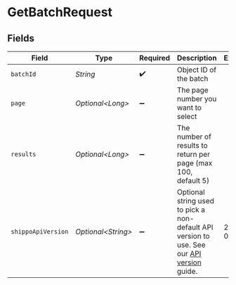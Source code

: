 # GetBatchRequest


## Fields

| Field                                                                                                                                                              | Type                                                                                                                                                               | Required                                                                                                                                                           | Description                                                                                                                                                        | Example                                                                                                                                                            |
| ------------------------------------------------------------------------------------------------------------------------------------------------------------------ | ------------------------------------------------------------------------------------------------------------------------------------------------------------------ | ------------------------------------------------------------------------------------------------------------------------------------------------------------------ | ------------------------------------------------------------------------------------------------------------------------------------------------------------------ | ------------------------------------------------------------------------------------------------------------------------------------------------------------------ |
| `batchId`                                                                                                                                                          | *String*                                                                                                                                                           | :heavy_check_mark:                                                                                                                                                 | Object ID of the batch                                                                                                                                             |                                                                                                                                                                    |
| `page`                                                                                                                                                             | *Optional\<Long>*                                                                                                                                                  | :heavy_minus_sign:                                                                                                                                                 | The page number you want to select                                                                                                                                 |                                                                                                                                                                    |
| `results`                                                                                                                                                          | *Optional\<Long>*                                                                                                                                                  | :heavy_minus_sign:                                                                                                                                                 | The number of results to return per page (max 100, default 5)                                                                                                      |                                                                                                                                                                    |
| `shippoApiVersion`                                                                                                                                                 | *Optional\<String>*                                                                                                                                                | :heavy_minus_sign:                                                                                                                                                 | Optional string used to pick a non-default API version to use. See our <a href="https://docs.goshippo.com/docs/api_concepts/apiversioning/">API version</a> guide. | 2018-02-08                                                                                                                                                         |
